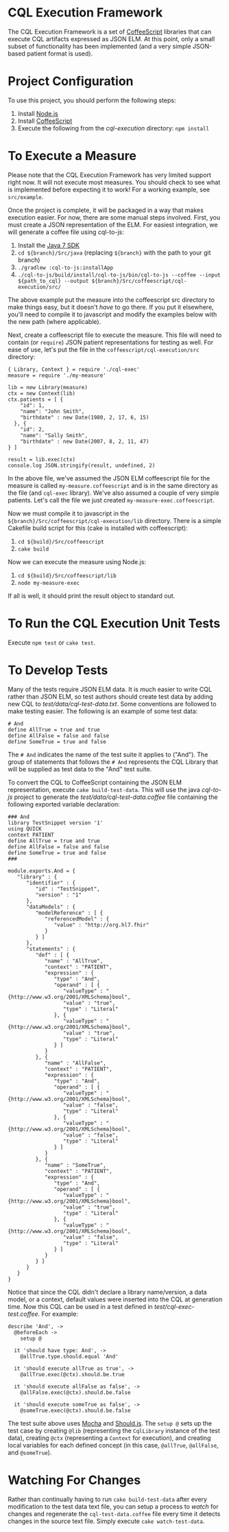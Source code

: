 # CQL Execution Framework

The CQL Execution Framework is a set of [CoffeeScript](http://coffeescript.org/) libraries that
can execute CQL artifacts expressed as JSON ELM. At this point, only a small subset of
functionality has been implemented (and a very simple JSON-based patient format is used).

# Project Configuration

To use this project, you should perform the following steps:

1. Install [Node.js](http://nodejs.org/)
2. Install [CoffeeScript](http://coffeescript.org/)
3. Execute the following from the _cql-execution_ directory: `npm install`

# To Execute a Measure

Please note that the CQL Execution Framework has very limited support right now.  It will not
execute most measures.  You should check to see what is implemented before expecting it to work!
For a working example, see `src/example`.

Once the project is complete, it will be packaged in a way that makes execution easier.  For now,
there are some manual steps involved.  First, you must create a JSON representation of the ELM.
For easiest integration, we will generate a coffee file using cql-to-js:

1. Install the [Java 7 SDK](http://www.oracle.com/technetwork/java/javase/downloads/jdk7-downloads-1880260.html)
2. `cd ${branch}/Src/java` (replacing `${branch}` with the path to your git branch)
3. `./gradlew :cql-to-js:installApp`
4. `./cql-to-js/build/install/cql-to-js/bin/cql-to-js --coffee --input ${path_to_cql} --output ${branch}/Src/coffeescript/cql-execution/src/`

The above example put the measure into the coffeescript src directory to make things easy, but it
doesn't _have_ to go there.  If you put it elsewhere, you'll need to compile it to javascript and
modify the examples below with the new path (where applicable).

Next, create a coffeescript file to execute the measure.  This file will need to contain (or 
`require`) JSON patient representations for testing as well.  For ease of use, let's put the file
in the `coffeescript/cql-execution/src` directory:

    { Library, Context } = require './cql-exec'
    measure = require './my-measure'
    
    lib = new Library(measure)
    ctx = new Context(lib)
    ctx.patients = [ {
        "id": 1,
        "name": "John Smith",
        "birthdate" : new Date(1980, 2, 17, 6, 15)
      }, {
        "id": 2,
        "name": "Sally Smith",
        "birthdate" : new Date(2007, 8, 2, 11, 47)
    } ]
    
    result = lib.exec(ctx)
    console.log JSON.stringify(result, undefined, 2)

In the above file, we've assumed the JSON ELM coffeescript file for the measure is called
`my-measure.coffeescript` and is in the same directory as the file (and `cql-exec` library).  We've
also assumed a couple of very simple patients.  Let's call the file we just created
`my-measure-exec.coffeescript`.

Now we must compile it to javascript in the `${branch}/Src/coffeescript/cql-execution/lib`
directory.  There is a simple Cakefile build script for this (cake is installed with coffeescript):

1. `cd ${build}/Src/coffeescript`
2. `cake build`

Now we can execute the measure using Node.js:

1. `cd ${build}/Src/coffeescript/lib`
2. `node my-measure-exec`

If all is well, it should print the result object to standard out.

# To Run the CQL Execution Unit Tests

Execute `npm test` or `cake test`.

# To Develop Tests

Many of the tests require JSON ELM data.  It is much easier to write CQL rather than JSON ELM, so
test authors should create test data by adding new CQL to _test/data/cql-test-data.txt_.  Some
conventions are followed to make testing easier.  The following is an example of some test data:

    # And
    define AllTrue = true and true
    define AllFalse = false and false
    define SomeTrue = true and false

The `# And` indicates the name of the test suite it applies to ("And").  The group of statements
that follows the `# And` represents the CQL Library that will be supplied as test data to the "And"
test suite.

To convert the CQL to CoffeeScript containing the JSON ELM representation, execute
`cake build-test-data`. This will use the java _cql-to-js_ project to generate the
_test/data/cql-test-data.coffee_ file containing the following exported variable declaration:

    ### And
    library TestSnippet version '1'
    using QUICK
    context PATIENT
    define AllTrue = true and true
    define AllFalse = false and false
    define SomeTrue = true and false
    ###
    
    module.exports.And = {
       "library" : {
          "identifier" : {
             "id" : "TestSnippet",
             "version" : "1"
          },
          "dataModels" : {
             "modelReference" : [ {
                "referencedModel" : {
                   "value" : "http://org.hl7.fhir"
                }
             } ]
          },
          "statements" : {
             "def" : [ {
                "name" : "AllTrue",
                "context" : "PATIENT",
                "expression" : {
                   "type" : "And",
                   "operand" : [ {
                      "valueType" : "{http://www.w3.org/2001/XMLSchema}bool",
                      "value" : "true",
                      "type" : "Literal"
                   }, {
                      "valueType" : "{http://www.w3.org/2001/XMLSchema}bool",
                      "value" : "true",
                      "type" : "Literal"
                   } ]
                }
             }, {
                "name" : "AllFalse",
                "context" : "PATIENT",
                "expression" : {
                   "type" : "And",
                   "operand" : [ {
                      "valueType" : "{http://www.w3.org/2001/XMLSchema}bool",
                      "value" : "false",
                      "type" : "Literal"
                   }, {
                      "valueType" : "{http://www.w3.org/2001/XMLSchema}bool",
                      "value" : "false",
                      "type" : "Literal"
                   } ]
                }
             }, {
                "name" : "SomeTrue",
                "context" : "PATIENT",
                "expression" : {
                   "type" : "And",
                   "operand" : [ {
                      "valueType" : "{http://www.w3.org/2001/XMLSchema}bool",
                      "value" : "true",
                      "type" : "Literal"
                   }, {
                      "valueType" : "{http://www.w3.org/2001/XMLSchema}bool",
                      "value" : "false",
                      "type" : "Literal"
                   } ]
                }
             } ]
          }
       }
    }

Notice that since the CQL didn't declare a library name/version, a data model, or a context,
default values were inserted into the CQL at generation time.  Now this CQL can be used in a test
defined in _test/cql-exec-test.coffee_.  For example:

    describe 'And', ->
      @beforeEach ->
        setup @
    
      it 'should have type: And', ->
        @allTrue.type.should.equal 'And'
    
      it 'should execute allTrue as true', ->
        @allTrue.exec(@ctx).should.be.true
    
      it 'should execute allFalse as false', ->
        @allFalse.exec(@ctx).should.be.false
    
      it 'should execute someTrue as false', ->
        @someTrue.exec(@ctx).should.be.false

The test suite above uses [Mocha](http://visionmedia.github.io/mocha/) and
[Should.js](https://github.com/shouldjs/should.js).  The `setup @` sets up the test case by
creating `@lib` (representing the `CqlLibrary` instance of the test data), creating `@ctx`
(representing a `Context` for execution), and creating local variables for each defined concept
(in this case, `@allTrue`, `@allFalse`, and `@someTrue`).

# Watching For Changes

Rather than continually having to run `cake build-test-data` after every modification to the test
data text file, you can setup a process to _watch_ for changes and regenerate the
`cql-test-data.coffee` file every time it detects changes in the source text file.  Simply
execute `cake watch-test-data`.
